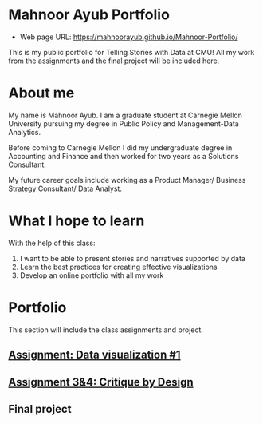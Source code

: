 # Mahnoor Ayub Portfolio

- Web page URL:  https://mahnoorayub.github.io/Mahnoor-Portfolio/


This is my public portfolio for Telling Stories with Data at CMU!  All my work from the assignments and the final project will be included here.  

# About me
My name is Mahnoor Ayub. I am a graduate student at Carnegie Mellon University pursuing my degree in Public Policy and Management-Data Analytics.

Before coming to Carnegie Mellon I did my undergraduate degree in Accounting and Finance and then worked for two years as a Solutions Consultant. 

My future career goals include working as a Product Manager/ Business Strategy Consultant/ Data Analyst. 

# What I hope to learn
With the help of this class: 

1. I want to be able to present stories and narratives supported by data
2. Learn the best practices for creating effective visualizations 
3. Develop an online portfolio with all my work


# Portfolio
This section will include the class assignments and project. 

## [Assignment: Data visualization #1](/visualizing-government-debt.md)


## [Assignment 3&4: Critique by Design](critique-by-design.md)
 

## Final project



